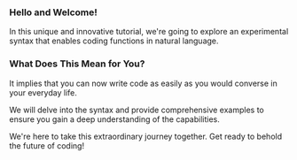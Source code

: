 ### Hello and Welcome!

In this unique and innovative tutorial, we're going to explore an experimental syntax that enables coding functions in natural language.
### What Does This Mean for You?

It implies that you can now write code as easily as you would converse in your everyday life.

We will delve into the syntax and provide comprehensive examples to ensure you gain a deep understanding of the capabilities.

We're here to take this extraordinary journey together. Get ready to behold the future of coding!
